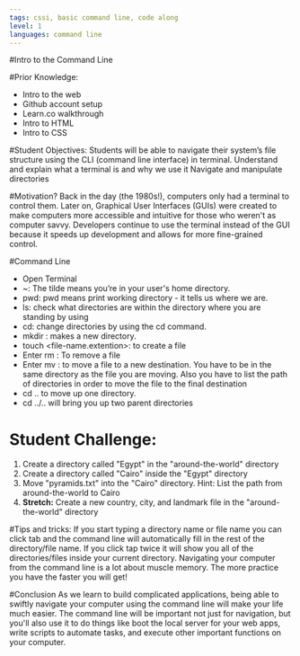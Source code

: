 ```yaml
---
tags: cssi, basic command line, code along
level: 1
languages: command line
---
```

#Intro to the Command Line

#Prior Knowledge:
+ Intro to the web
+ Github account setup
+ Learn.co walkthrough
+ Intro to HTML
+ Intro to CSS

#Student Objectives:
Students will be able to navigate their system’s file structure using the CLI (command line interface) in terminal.
Understand and explain what a terminal is and why we use it
Navigate and manipulate directories

#Motivation?
Back in the day (the 1980s!), computers only had a terminal to control them. Later on, Graphical User Interfaces (GUIs) were created to make computers more accessible and intuitive for those who weren't as computer savvy. Developers continue to use the terminal instead of the GUI because it speeds up development and allows for more fine-grained control.

#Command Line
+ Open Terminal
+  ~: The tilde means you’re in your user's home directory.
+ pwd: pwd means print working directory - it tells us where we are.
+ ls: check what directories are within the directory where you are standing by using
+ cd: change directories by using the cd <directory-name> command.
+ mkdir <directory-name>: makes a new directory.
+ touch <file-name.extention>: to create a file
+ Enter rm <file-name>: To remove a file
+ Enter mv <file to move> <final destination>: to move a file to a new destination. You have to be in the same directory as the file you are moving. Also you have to list the path of directories in order to move the file to the final destination
+ cd .. to move up one directory.
+ cd ../.. will bring you up two parent directories

# Student Challenge:
1. Create a directory called "Egypt" in the "around-the-world" directory
2. Create a directory called "Cairo" inside the "Egypt" directory
3. Move "pyramids.txt" into the "Cairo" directory. Hint: List the path from around-the-world to Cairo
4. **Stretch:** Create a new country, city, and landmark file in the "around-the-world" directory


#Tips and tricks:
 If you start typing a directory name or file name you can click tab and the command line will automatically fill in the rest of the directory/file name. If you click tap twice it will show you all of the directories/files inside your current directory.
 Navigating your computer from the command line is a lot about muscle memory. The more practice you have the faster you will get!

#Conclusion
As we learn to build complicated applications, being able to swiftly navigate your computer using the command line will make your life much easier. The command line will be important not just for navigation, but you'll also use it to do things like boot the local server for your web apps, write scripts to automate tasks, and execute other important functions on your computer.
